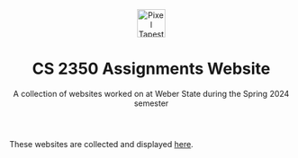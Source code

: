 <!DOCTYPE html>
<html lang="en">

<head>
    <!--
    CS 2350 Assignments
    Author: Rick Smith
    Date: Spring Semester 2024  
    Project: RTSmith801/cs-2350-assignments
    -->
    <meta charset="utf-8">
</head>
<body>
    <header>
        <a href="https://pixeltapestry.com/cv" target="_blank">
            <img src="https://pixeltapestry.com/wp-content/uploads/2023/09/Pixel_Tapestry_logo_yellow-e1694147529595.png" style="height: 50px; width: auto;" alt="Pixel Tapestry Logo">
        </a>
        <h1>CS 2350 Assignments Website</h1>
        <p>A collection of websites worked on at Weber State during the Spring 2024 semester</p>
    </header>
    <main>
        <p>These websites are collected and displayed <a href="https://rick-smith-cs2350.netlify.app/index.html" target="_blank">here</a>.</p>
    </main>
</body>
</html>
